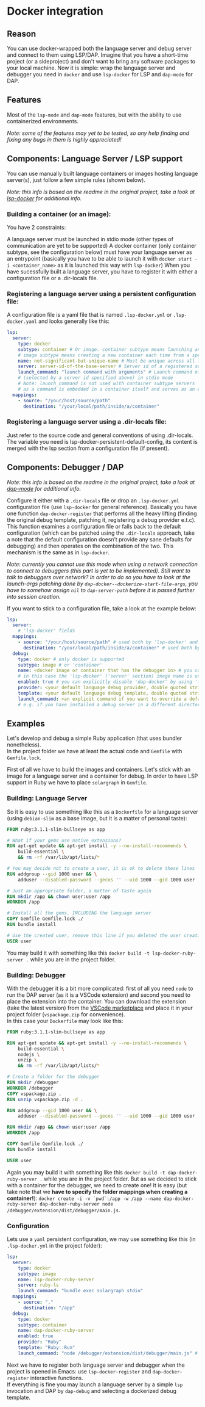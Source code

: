 # Docker integration

## Reason
You can use docker-wrapped both the language server and debug server and connect to them using LSP/DAP.
Imagine that you have a short-time project (or a sideproject) and don't want to bring any software packages to your local machine.
Now it is simple: wrap the language server and debugger you need in `docker` and use `lsp-docker` for LSP and `dap-mode` for DAP.

## Features
Most of the `lsp-mode` and `dap-mode` features, but with the ability to use containerized environments.  
  
*Note: some of the features may yet to be tested, so any help finding and fixing any bugs in them is highly appreciated!*

## Components: Language Server / LSP support
You can use manually built language containers or images hosting language server(s), just follow a few simple rules (shown below).  
  
*Note: this info is based on the readme in the original project, take a look at [lsp-docker](https://github.com/emacs-lsp/lsp-docker) for additional info.*

### Building a container (or an image):
You have 2 constraints:

A language server must be launched in stdio mode (other types of communication are yet to be supported)
A docker container (only container subtype, see the configuration below) must have your language server as an entrypoint (basically you have to be able to launch it with `docker start -i <container_name>` as it is launched this way with `lsp-docker`)
When you have sucessfully built a language server, you have to register it with either a configuration file or a .dir-locals file.

### Registering a language server using a persistent configuration file:
A configuration file is a yaml file that is named `.lsp-docker.yml` or `.lsp-docker.yaml` and looks generally like this:
``` yaml
lsp:
  server:
    type: docker
    subtype: container # Or image. container subtype means launching an existing container
    # image subtype means creating a new container each time from a specified image
    name: not-significant-but-unique-name # Must be unique across all language servers
    server: server-id-of-the-base-server # Server id of a registered server (by lsp-mode) 
    launch_command: "launch command with arguments" # Launch command of the language server
    # (selected by a server id specified above) in stdio mode
    # Note: launch_command is not used with container subtype servers
    # as a command is embedded in a container itself and serves as an entrypoint
  mappings:
    - source: "/your/host/source/path"
      destination: "/your/local/path/inside/a/container"
```

### Registering a language server using a .dir-locals file:
Just refer to the source code and general conventions of using .dir-locals. The variable you need is lsp-docker-persistent-default-config, its content is merged with the lsp section from a configuration file (if present).

## Components: Debugger / DAP
  
*Note: this info is based on the readme in the original project, take a look at [dap-mode](https://github.com/emacs-lsp/dap-mode) for additional info.*

Configure it either with a `.dir-locals` file or drop an `.lsp-docker.yml` configuration file (use `lsp-docker` for general reference). Basically you have one function `dap-docker-register` that performs all the heavy lifting (finding the original debug template, patching it, registering a debug provider e.t.c). This function examines a configuration file or falls back to the default configuration (which can be patched using the `.dir-locals` approach, take a note that the default configuration doesn’t provide any sane defaults for debugging) and then operates on the combination of the two. This mechanism is the same as in `lsp-docker`.  

*Note: currently you cannot use this mode when using a network connection to connect to debuggers (this part is yet to be implemented). Still want to talk to debuggers over network? In order to do so you have to look at the launch-args patching done by `dap-docker--dockerize-start-file-args`, you have to somehow assign `nil` to `dap-server-path` before it is passed further into session creation.*

If you want to stick to a configuration file, take a look at the example below:
``` yaml
lsp:
  server:
    # 'lsp-docker' fields
  mappings:
    - source: "/your/host/source/path" # used both by 'lsp-docker' and 'dap-docker'
      destination: "/your/local/path/inside/a/container" # used both by 'lsp-docker' and 'dap-docker'
  debug:
    type: docker # only docker is supported
    subtype: image # or 'container'
    name: <docker image or container that has the debugger in> # you can omit this field
    # in this case the 'lsp-docker' ('server' section) image name is used
    enabled: true # you can explicitly disable 'dap-docker' by using 'false'
    provider: <your default language debug provider, double quoted string>
    template: <your default language debug template, double quoted string>
    launch_command: <an explicit command if you want to override a default one provided by the debug provider>
    # e.g. if you have installed a debug server in a different directory, not used with 'container' subtype debuggers
```
## Examples
Let's develop and debug a simple Ruby application (that uses bundler nonetheless).  
In the project folder we have at least the actual code and `Gemfile` with `Gemfile.lock`.

First of all we have to build the images and containers. Let's stick with an image for a language server and a container for debug. In order to have LSP support in Ruby we have to place `solargraph` in `Gemfile`.
### Building: Language Server 
So it is easy to use something like this as a `Dockerfile` for a language server (using `debian-slim` as a base image, but it is a matter of personal taste):
``` Dockerfile
FROM ruby:3.1.1-slim-bullseye as app

# What if your gems use native extensions?
RUN apt-get update && apt-get install -y --no-install-recommends \
    build-essential \
    && rm -rf /var/lib/apt/lists/*

# You may decide not to create a user, it is ok to delete these lines
RUN addgroup --gid 1000 user && \
    adduser --disabled-password --gecos '' --uid 1000 --gid 1000 user

# Just an appropriate folder, a matter of taste again
RUN mkdir /app && chown user:user /app
WORKDIR /app

# Install all the gems, INCLUDING the language server
COPY Gemfile Gemfile.lock ./
RUN bundle install

# Use the created user, remove this line if you deleted the user creation lines
USER user
```
You may build it with something like this `docker build -t lsp-docker-ruby-server .` while you are in the project folder.  

### Building: Debugger

With the debugger it is a bit more complicated: first of all you need `node` to run the DAP server (as it is a VSCode extension) and second you need to place the extension into the container. You can download the extension (take the latest version) from the [VSCode marketplace](https://marketplace.visualstudio.com/items?itemName=rebornix.Ruby) and place it in your project folder (`vspackage.zip` for convenience).  
In this case your `Dockerfile` may look like this:
``` Dockerfile
FROM ruby:3.1.1-slim-bullseye as app

RUN apt-get update && apt-get install -y --no-install-recommends \
    build-essential \
    nodejs \
    unzip \
    && rm -rf /var/lib/apt/lists/*

# Create a folder for the debugger
RUN mkdir /debugger
WORKDIR /debugger
COPY vspackage.zip .
RUN unzip vspackage.zip -d .

RUN addgroup --gid 1000 user && \
    adduser --disabled-password --gecos '' --uid 1000 --gid 1000 user

RUN mkdir /app && chown user:user /app
WORKDIR /app

COPY Gemfile Gemfile.lock ./
RUN bundle install

USER user
```
Again you may build it with something like this `docker build -t dap-docker-ruby-server .` while you are in the project folder. But as we decided to stick with a container for the debugger, we need to create one! It is easy (but take note that we **have to specify the folder mappings when creating a container!**): ``docker create -i -v `pwd`:/app -w /app --name dap-docker-ruby-server dap-docker-ruby-server node /debugger/extension/dist/debugger/main.js``.  
  
### Configuration
Lets use a `yaml` persistent configuration, we may use something like this (in `.lsp-docker.yml` in the project folder):
``` yaml
lsp:
  server:
    type: docker
    subtype: image
    name: lsp-docker-ruby-server
    server: ruby-ls
    launch_command: "bundle exec solargraph stdio"
  mappings:
    - source: "."
      destination: "/app"
  debug:
    type: docker
    subtype: container
    name: dap-docker-ruby-server
    enabled: true
    provider: "Ruby"
    template: "Ruby::Run"
    launch_command: "node /debugger/extension/dist/debugger/main.js" # It is meaningless as we use a container, but still
```
Next we have to register both language server and debugger when the project is opened in Emacs: use `lsp-docker-register` and `dap-docker-register` interactive functions.  
If everything is fine you may launch a language server by a simple `lsp` invocation and DAP by `dap-debug` and selecting a dockerized debug template.
